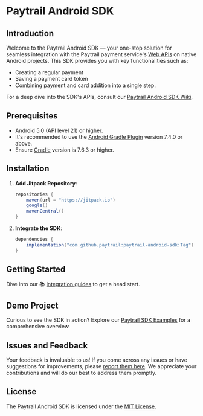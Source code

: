 # Paytrail Android SDK

## Introduction

Welcome to the Paytrail Android SDK — your one-stop solution for seamless integration with the Paytrail payment service's [Web APIs](https://docs.paytrail.com/#/?id=paytrail-payment-api) on native Android projects. This SDK provides you with key functionalities such as:

- Creating a regular payment
- Saving a payment card token
- Combining payment and card addition into a single step.

For a deep dive into the SDK's APIs, consult our [Paytrail Android SDK Wiki](https://github.com/paytrail/paytrail-android-sdk/wiki).

## Prerequisites

- Android 5.0 (API level 21) or higher.
- It's recommended to use the [Android Gradle Plugin](https://developer.android.com/studio/releases/gradle-plugin) version 7.4.0 or above.
- Ensure [Gradle](https://gradle.org/releases/) version is 7.6.3 or higher.

## Installation

1. **Add Jitpack Repository**:

   ```groovy
   repositories {  
       maven(url = "https://jitpack.io")
       google()  
       mavenCentral()
   }
   ```

2. **Integrate the SDK**:

   ```groovy
   dependencies {
       implementation("com.github.paytrail:paytrail-android-sdk:Tag")
   }
   ```

## Getting Started

Dive into our 📚 [integration guides](https://github.com/paytrail/paytrail-android-sdk/tree/main/wiki/paytrail_android_guide.md) to get a head start.

## Demo Project

Curious to see the SDK in action? Explore our [Paytrail SDK Examples](https://github.com/paytrail/paytrail-android-sdk/tree/main/demo-app) for a comprehensive overview.

## Issues and Feedback

Your feedback is invaluable to us! If you come across any issues or have suggestions for improvements, please [report them here](https://github.com/paytrail/paytrail-android-sdk/issues). We appreciate your contributions and will do our best to address them promptly.

## License

The Paytrail Android SDK is licensed under the [MIT License](https://github.com/paytrail/paytrail-android-sdk/blob/main/LICENSE).